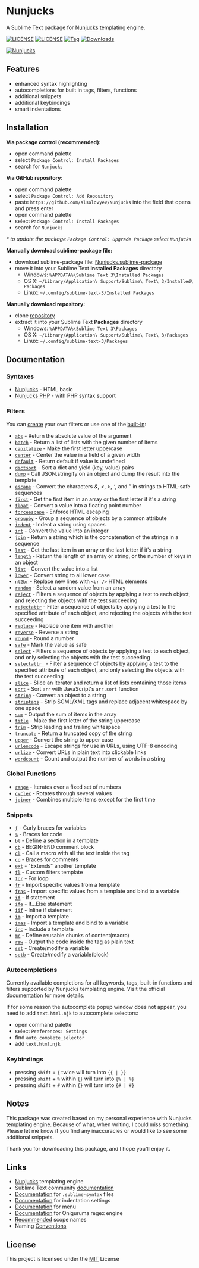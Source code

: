 # Nunjucks

A Sublime Text package for [Nunjucks](https://mozilla.github.io/nunjucks) templating engine.

[![LICENSE](https://img.shields.io/badge/LICENSE-MIT-blue?style=for-the-badge)](https://github.com/alsolovyev/Nunjucks/blob/master/LICENSE)
[![LICENSE](https://img.shields.io/badge/ST-Build%203092+-orange?style=for-the-badge&logo=sublime-text)](https://www.sublimetext.com)
[![Tag](https://img.shields.io/github/v/tag/alsolovyev/Nunjucks?style=for-the-badge&logo=github&sort=semver)](https://github.com/alsolovyev/Nunjucks/releases)
[![Downloads](https://img.shields.io/packagecontrol/dt/Nunjucks?style=for-the-badge)](https://packagecontrol.io/packages/Nunjucks)

[![Nunjucks](http://habrastorage.org/webt/n6/v8/-h/n6v8-hsag0t0dynxp1ab0uw7jhe.jpeg)](https://github.com/alsolovyev/Nunjucks)

## Features

- enhanced syntax highlighting
- autocompletions for built in tags, filters, functions
- additional snippets
- additional keybindings
- smart indentations

## Installation

**Via package control (recommended):**

- open command palette
- select `Package Control: Install Packages`
- search for `Nunjucks`

**Via GitHub repository:**

- open command palette
- select `Package Control: Add Repository`
- paste `https://github.com/alsolovyev/Nunjucks` into the field that opens and press enter
- open command palette
- select `Package Control: Install Packages`
- search for `Nunjucks`

_* to update the package `Package Control: Upgrade Package` select `Nunjucks`_

**Manually download sublime-package file:**

- download sublime-package file: [Nunjucks.sublime-package](https://github.com/alsolovyev/Nunjucks/releases/download/v2.0.0/Nunjucks.sublime-package)
- move it into your Sublime Text **Installed Packages** directory
  - Windows: `%APPDATA%\Sublime Text 3\Installed Packages`
  - OS X: `~/Library/Application\ Support/Sublime\ Text\ 3/Installed\ Packages`
  - Linux: `~/.config/sublime-text-3/Installed Packages`

**Manually download repository:**

- clone [repository](https://github.com/alsolovyev/Nunjucks/archive/master.zip)
- extract it into your Sublime Text **Packages** directory
  - Windows: `%APPDATA%\Sublime Text 3\Packages`
  - OS X: `~/Library/Application\ Support/Sublime\ Text\ 3/Packages`
  - Linux: `~/.config/sublime-text-3/Packages`

## Documentation

### Syntaxes

- [Nunjucks](https://github.com/alsolovyev/Nunjucks/blob/master/Syntaxes/Nunjucks.sublime-syntax) - HTML basic
- [Nunjucks PHP](https://github.com/alsolovyev/Nunjucks/blob/master/Syntaxes/Nunjucks%20PHP.sublime-syntax) - with PHP syntax support

### Filters

You can [create](https://mozilla.github.io/nunjucks/api#custom-filters) your own filters or use one of the [built-in](https://mozilla.github.io/nunjucks/templating.html#builtin-filters):

- [`abs`](https://mozilla.github.io/nunjucks/templating.html#abs) - Return the absolute value of the argument
- [`batch`](https://mozilla.github.io/nunjucks/templating.html#batch) - Return a list of lists with the given number of items
- [`capitalize`](https://mozilla.github.io/nunjucks/templating.html#capitalize) - Make the first letter uppercase
- [`center`](https://mozilla.github.io/nunjucks/templating.html#center) - Center the value in a field of a given width
- [`default`](https://mozilla.github.io/nunjucks/templating.html#default-value-default-boolean) - Return default if value is undefined
- [`dictsort`](https://mozilla.github.io/nunjucks/templating.html#dictsort) - Sort a dict and yield (key, value) pairs
- [`dump`](https://mozilla.github.io/nunjucks/templating.html#dump) - Call JSON.stringify on an object and dump the result into the template
- [`escape`](https://mozilla.github.io/nunjucks/templating.html#escape-aliased-as-e) - Convert the characters *&*, *<*, *>*, *‘*, and *”* in strings to HTML-safe sequences
- [`first`](https://mozilla.github.io/nunjucks/templating.html#first) - Get the first item in an array or the first letter if it's a string
- [`float`](https://mozilla.github.io/nunjucks/templating.html#float) - Convert a value into a floating point number
- [`forceescape`](https://mozilla.github.io/nunjucks/templating.html#forceescape) - Enforce HTML escaping
- [`groupby`](https://mozilla.github.io/nunjucks/templating.html#groupby) - Group a sequence of objects by a common attribute
- [`indent`](https://mozilla.github.io/nunjucks/templating.html#indent) - Indent a string using spaces
- [`int`](https://mozilla.github.io/nunjucks/templating.html#int) - Convert the value into an integer
- [`join`](https://mozilla.github.io/nunjucks/templating.html#join) - Return a string which is the concatenation of the strings in a sequence
- [`last`](https://mozilla.github.io/nunjucks/templating.html#last) - Get the last item in an array or the last letter if it's a string
- [`length`](https://mozilla.github.io/nunjucks/templating.html#length) - Return the length of an array or string, or the number of keys in an object
- [`list`](https://mozilla.github.io/nunjucks/templating.html#list) - Convert the value into a list
- [`lower`](https://mozilla.github.io/nunjucks/templating.html#lower) - Convert string to all lower case
- [`nl2br`](https://mozilla.github.io/nunjucks/templating.html#nl2br) - Replace new lines with `<br />` HTML elements
- [`random`](https://mozilla.github.io/nunjucks/templating.html#random) - Select a random value from an array
- [`reject`](https://mozilla.github.io/nunjucks/templating.html#reject) - Filters a sequence of objects by applying a test to each object, and rejecting the objects with the test succeeding
- [`rejectattr`](https://mozilla.github.io/nunjucks/templating.html#rejectattr-only-the-single-argument-form) - Filter a sequence of objects by applying a test to the specified attribute of each object, and rejecting the objects with the test succeeding
- [`replace`](https://mozilla.github.io/nunjucks/templating.html#replace) - Replace one item with another
- [`reverse`](https://mozilla.github.io/nunjucks/templating.html#reverse) - Reverse a string
- [`round`](https://mozilla.github.io/nunjucks/templating.html#round) - Round a number
- [`safe`](https://mozilla.github.io/nunjucks/templating.html#safe) - Mark the value as safe
- [`select`](https://mozilla.github.io/nunjucks/templating.html#select) - Filters a sequence of objects by applying a test to each object, and only selecting the objects with the test succeeding
- [`selectattr `](https://mozilla.github.io/nunjucks/templating.html#selectattr-only-the-single-argument-form) - Filter a sequence of objects by applying a test to the specified attribute of each object, and only selecting the objects with the test succeeding
- [`slice`](https://mozilla.github.io/nunjucks/templating.html#slice) - Slice an iterator and return a list of lists containing those items
- [`sort`](https://mozilla.github.io/nunjucks/templating.html#sort-arr-reverse-casesens-attr) - Sort `arr` with JavaScript's `arr.sort` function
- [`string`](https://mozilla.github.io/nunjucks/templating.html#string) - Convert an object to a string
- [`striptags`](https://mozilla.github.io/nunjucks/templating.html#striptags-value-preserve_linebreaks) - Strip SGML/XML tags and replace adjacent whitespace by one space
- [`sum`](https://mozilla.github.io/nunjucks/templating.html#sum) - Output the sum of items in the array
- [`title`](https://mozilla.github.io/nunjucks/templating.html#title) - Make the first letter of the string uppercase
- [`trim`](https://mozilla.github.io/nunjucks/templating.html#trim) - Strip leading and trailing whitespace
- [`truncate`](https://mozilla.github.io/nunjucks/templating.html#truncate) - Return a truncated copy of the string
- [`upper`](https://mozilla.github.io/nunjucks/templating.html#upper) - Convert the string to upper case
- [`urlencode`](https://mozilla.github.io/nunjucks/templating.html#urlencode) - Escape strings for use in URLs, using UTF-8 encoding
- [`urlize`](https://mozilla.github.io/nunjucks/templating.html#urlize) - Convert URLs in plain text into clickable links
- [`wordcount`](https://mozilla.github.io/nunjucks/templating.html#wordcount) - Count and output the number of words in a string

### Global Functions

- [`range`](https://mozilla.github.io/nunjucks/templating.html#range-start-stop-step) - Iterates over a fixed set of numbers
- [`cycler`](https://mozilla.github.io/nunjucks/templating.html#cycler-item1-item2-itemn) - Rotates through several values
- [`joiner`](https://mozilla.github.io/nunjucks/templating.html#joiner-separator) - Combines multiple items except for the first time

### Snippets

- [`{`](https://github.com/alsolovyev/Nunjucks/blob/master/Snippets/braces.sublime-snippet) - Curly braces for variables
- [`%`](https://github.com/alsolovyev/Nunjucks/blob/master/Snippets/tag.sublime-snippet) - Braces for code
- [`bl`](https://github.com/alsolovyev/Nunjucks/blob/master/Snippets/block.sublime-snippet) - Define a section in a template
- [`cb`](https://github.com/alsolovyev/Nunjucks/blob/master/Snippets/comment_block.sublime-snippet) - BEGIN-END comment block
- [`cl`](https://github.com/alsolovyev/Nunjucks/blob/master/Snippets/call.sublime-snippet) -  Call a macro with all the text inside the tag
- [`co`](https://github.com/alsolovyev/Nunjucks/blob/master/Snippets/comment.sublime-snippet) - Braces for comments
- [`ext`](https://github.com/alsolovyev/Nunjucks/blob/master/Snippets/extends.sublime-snippet) -  "Extends" another template
- [`fl`](https://github.com/alsolovyev/Nunjucks/blob/master/Snippets/filter.sublime-snippet) - Custom filters template
- [`for`](https://github.com/alsolovyev/Nunjucks/blob/master/Snippets/for.sublime-snippet) - For loop
- [`fr`](https://github.com/alsolovyev/Nunjucks/blob/master/Snippets/import_from.sublime-snippet) - Import specific values from a template
- [`fras`](https://github.com/alsolovyev/Nunjucks/blob/master/Snippets/import_from_as.sublime-snippet) - Import specific values from a template and bind to a variable
- [`if`](https://github.com/alsolovyev/Nunjucks/blob/master/Snippets/if.sublime-snippet) - If statement
- [`ife`](https://github.com/alsolovyev/Nunjucks/blob/master/Snippets/if_else.sublime-snippet) - If...Else statement
- [`iif`](https://github.com/alsolovyev/Nunjucks/blob/dev/Snippets/if_inline.sublime-snippet) - Inline if statement
- [`im`](https://github.com/alsolovyev/Nunjucks/blob/master/Snippets/import.sublime-snippet) - Import a template
- [`imas`](https://github.com/alsolovyev/Nunjucks/blob/master/Snippets/import_as.sublime-snippet) - Import a template and bind to a variable
- [`inc`](https://github.com/alsolovyev/Nunjucks/blob/master/Snippets/include.sublime-snippet) - Include a template
- [`mc`](https://github.com/alsolovyev/Nunjucks/blob/master/Snippets/macro.sublime-snippet) - Define reusable chunks of content(macro)
- [`raw`](https://github.com/alsolovyev/Nunjucks/blob/master/Snippets/raw.sublime-snippet) - Output the code inside the tag as plain text
- [`set`](https://github.com/alsolovyev/Nunjucks/blob/master/Snippets/set.sublime-snippet) - Create/modify a variable
- [`setb`](https://github.com/alsolovyev/Nunjucks/blob/master/Snippets/set_block.sublime-snippet) - Create/modify a variable(block)

### Autocompletions

Currently available completions for all keywords, tags, built-in functions and filters supported by Nunjucks templating engine. Visit the official [documentation](https://mozilla.github.io/nunjucks/templating.html) for more details.

If for some reason the autocomplete popup window does not appear, you need to add `text.html.njk` to autocomplete selectors:

- open command palette
- select `Preferences: Settings`
- find `auto_complete_selector`
- add `text.html.njk`

### Keybindings

- pressing `shift` + `{` twice will turn into `{{ | }}`
- pressing `shift` + `%` within `{}` will turn into `{% | %}`
- pressing `shift` + `#` within `{}` will turn into `{# | #}`

## Notes

This package was created based on my personal experience with Nunjucks templating engine. Because of what, when writing, I could miss something. Please let me know if you find any inaccuracies or would like to see some additional snippets.

Thank you for downloading this package, and I hope you'll enjoy it.

## Links

- [Nunjucks](https://mozilla.github.io/nunjucks/) templating engine
- Sublime Text community [documentation](https://docs.sublimetext.io/)
- [Documentation](https://www.sublimetext.com/docs/syntax.html) for `.sublime-syntax` files
- [Documentation](https://www.sublimetext.com/docs/indentation.html) for indentation settings
- [Documentation](https://www.sublimetext.com/docs/menus.html) for menu
- [Documentation](https://github.com/kkos/oniguruma/blob/master/doc/RE) for Oniguruma regex engine
- [Recommended](https://www.sublimetext.com/docs/3/scope_naming.html#example_syntaxes) scope names
- Naming [Conventions](https://macromates.com/manual/en/language_grammars#naming_conventions)

## License

This project is licensed under the [MIT](./LICENSE) License
